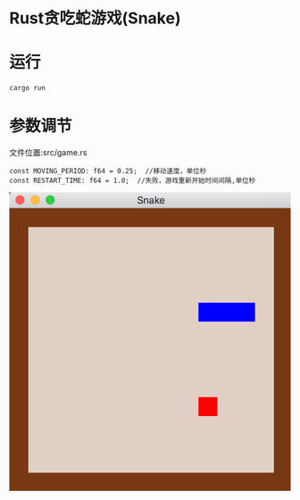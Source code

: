 # Rust贪吃蛇游戏(Snake)
# 运行
```
cargo run
```
# 参数调节
文件位置:src/game.rs
```
const MOVING_PERIOD: f64 = 0.25;  //移动速度，单位秒
const RESTART_TIME: f64 = 1.0;  //失败，游戏重新开始时间间隔,单位秒
```
![游戏截图](./snake.png)